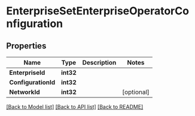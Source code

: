 # EnterpriseSetEnterpriseOperatorConfiguration

## Properties

Name | Type | Description | Notes
------------ | ------------- | ------------- | -------------
**EnterpriseId** | **int32** |  | 
**ConfigurationId** | **int32** |  | 
**NetworkId** | **int32** |  | [optional] 

[[Back to Model list]](../README.md#documentation-for-models) [[Back to API list]](../README.md#documentation-for-api-endpoints) [[Back to README]](../README.md)



